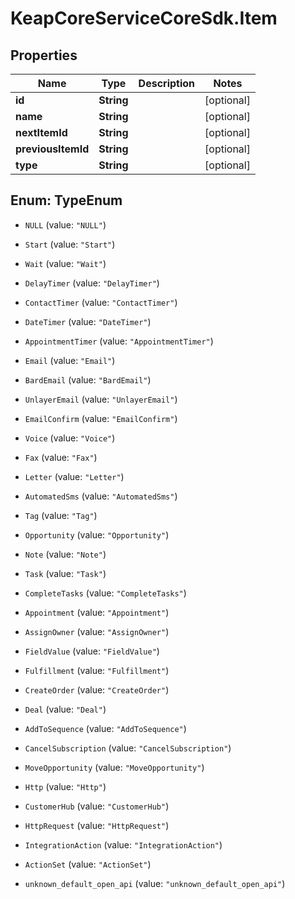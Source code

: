 # KeapCoreServiceCoreSdk.Item

## Properties

Name | Type | Description | Notes
------------ | ------------- | ------------- | -------------
**id** | **String** |  | [optional] 
**name** | **String** |  | [optional] 
**nextItemId** | **String** |  | [optional] 
**previousItemId** | **String** |  | [optional] 
**type** | **String** |  | [optional] 



## Enum: TypeEnum


* `NULL` (value: `"NULL"`)

* `Start` (value: `"Start"`)

* `Wait` (value: `"Wait"`)

* `DelayTimer` (value: `"DelayTimer"`)

* `ContactTimer` (value: `"ContactTimer"`)

* `DateTimer` (value: `"DateTimer"`)

* `AppointmentTimer` (value: `"AppointmentTimer"`)

* `Email` (value: `"Email"`)

* `BardEmail` (value: `"BardEmail"`)

* `UnlayerEmail` (value: `"UnlayerEmail"`)

* `EmailConfirm` (value: `"EmailConfirm"`)

* `Voice` (value: `"Voice"`)

* `Fax` (value: `"Fax"`)

* `Letter` (value: `"Letter"`)

* `AutomatedSms` (value: `"AutomatedSms"`)

* `Tag` (value: `"Tag"`)

* `Opportunity` (value: `"Opportunity"`)

* `Note` (value: `"Note"`)

* `Task` (value: `"Task"`)

* `CompleteTasks` (value: `"CompleteTasks"`)

* `Appointment` (value: `"Appointment"`)

* `AssignOwner` (value: `"AssignOwner"`)

* `FieldValue` (value: `"FieldValue"`)

* `Fulfillment` (value: `"Fulfillment"`)

* `CreateOrder` (value: `"CreateOrder"`)

* `Deal` (value: `"Deal"`)

* `AddToSequence` (value: `"AddToSequence"`)

* `CancelSubscription` (value: `"CancelSubscription"`)

* `MoveOpportunity` (value: `"MoveOpportunity"`)

* `Http` (value: `"Http"`)

* `CustomerHub` (value: `"CustomerHub"`)

* `HttpRequest` (value: `"HttpRequest"`)

* `IntegrationAction` (value: `"IntegrationAction"`)

* `ActionSet` (value: `"ActionSet"`)

* `unknown_default_open_api` (value: `"unknown_default_open_api"`)




